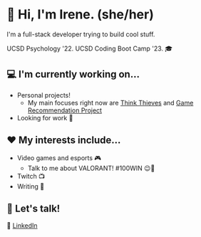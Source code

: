 # :wave: Hi, I'm Irene. (she/her)

I'm a full-stack developer trying to build cool stuff. 

UCSD Psychology '22. UCSD Coding Boot Camp '23. 🎓

## :computer: I'm currently working on...
+ Personal projects!
  + My main focuses right now are [Think Thieves](https://github.com/irene-panis/think-thieves) and [Game Recommendation Project](https://github.com/irene-panis/gerp)
+ Looking for work :eyes:

## :heart: My interests include...
+ Video games and esports :video_game:
  + Talk to me about VALORANT! #100WIN :wink::100:
+ Twitch :tv:
+ Writing :pencil:

## 💬 Let's talk!
:paperclip: [LinkedIn](https://www.linkedin.com/in/irene-panis-898733196/)  

